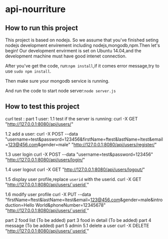 api-nourriture
==============
How to run this project
---------
This project is based on nodejs. So we assume that you've finished seting nodejs development envirement including nodejs,mongodb,npm.Then let's begin!
Our development envirment is set on Ubuntu 14.04,and the development machine must have good intenet connection.

After you've get the code, run:`npm install`,if it comes error message,try to use `sudo npm install`.

Then make sure your mongodb service is running.

And run the code to start node server:`node server.js` 

How to test this project
---------
curl test :
part 1 user:
1.1 test if the server is running:
curl -X GET "http://127.0.0.1:8080/api/users/"

1.2 add a user:
curl -X POST --data "username=test&password=123456&firstName=ftest&lastName=ltest&email=123@456.com&gender=male" "http://127.0.0.1:8080/api/users/register/"

1.3 user login
curl -X POST --data "username=test&password=123456" "http://127.0.0.1:8080/api/users/login/"

1.4 user logout
curl -X GET "http://127.0.0.1:8080/api/users/logout/"

1.5 display user profile,replace `userid` with the userid.
curl -X GET "http://127.0.0.1:8080/api/users/`userid`"

1.6 modify user profile
curl -X PUT --data "firstName=ftest&lastName=ltest&email=123@456.com&gender=male&introduction=Hello World&phoneNumber=12345678" "http://127.0.0.1:8080/api/users/`userid`"

part 2 food list
(To be added)
part 3 food in detail
(To be added)
part 4 message
(To be added)
part 5 admin
5.1 delete a user
curl -X DELETE "http://127.0.0.1:8080/api/users/`userid`"
